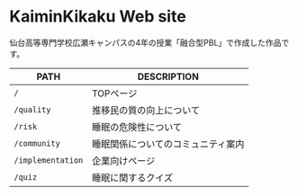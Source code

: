 # KaiminKikaku Web site
仙台高等専門学校広瀬キャンパスの4年の授業「融合型PBL」で作成した作品です。

| PATH | DESCRIPTION |
| --- | --- |
| `/`  | TOPページ |
| `/quality` | 推移民の質の向上について |
| `/risk`  | 睡眠の危険性について |
| `/community`   | 睡眠関係についてのコミュニティ案内 |
| `/implementation`  | 企業向けページ |
| `/quiz`  | 睡眠に関するクイズ |
